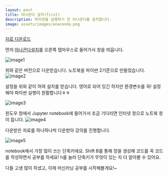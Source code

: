 ```yaml
---
layout: post
title: 아나콘다 설치(first)
description: 파이썬을 실행하기 전 아나콘다를 설치합니다.
image: assets/images/anaconda.png
---
```


[자료 다운로드](https://github.com/waylight3/Machine-for-Learning-Site/zipball/master)

먼저 [아나콘다설치](https://www.continuum.io/downloads)를 오른쪽 탭마우스로 들어가서 창을 띄웁니다.


![image1](https://raw.githubusercontent.com/waylight3/Machine-for-Learning-Site/gh-pages/assets/images/pic1.jpg)

위와 같은 버전으로 다운받습니다. 노트북을 파이썬 2기준으로 만들었습니다.
![image2](https://raw.githubusercontent.com/waylight3/Machine-for-Learning-Site/gh-pages/assets/images/pic2.jpg)

설정을 위와 같이 하여 설치를 받습니다. 영어로 되어 있긴 하지만 환경변수를 꼭! 설정해야 파이썬 실행이 원활합니다ㅎㅎ

![image3](https://raw.githubusercontent.com/waylight3/Machine-for-Learning-Site/gh-pages/assets/images/pic3.jpg)

윈도우 창에서 Jupyter notebook에 들어가서 조금 기다리면 인터넷 창으로 노트북 창이 뜹니다.
![image4](https://raw.githubusercontent.com/waylight3/Machine-for-Learning-Site/gh-pages/assets/images/pic4.jpg)

다운받은 자료를 하나하나씩 다운받아 강의를 진행합니다.


![image5](https://raw.githubusercontent.com/waylight3/Machine-for-Learning-Site/gh-pages/assets/images/pic5.jpg)

notebook에서 가장 많이 쓰는 단축키에요. Shift B를 통해 창을 생성해 코드를 꼭 코드를 작성하면서 공부를 하세요! h를 눌러 단축키가 무엇이 있는 지 더 알아볼 수 있어요.

다들 고생 많이 하셨고, 이제 머신러닝 공부를 시작해볼게요!~
